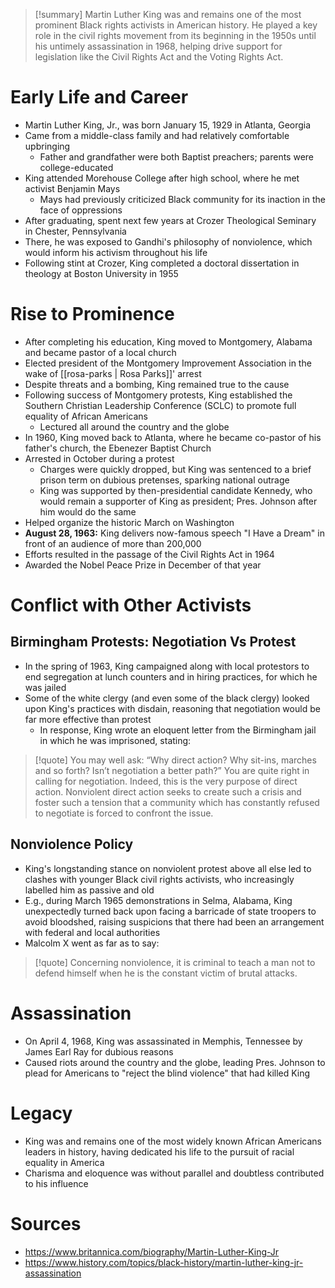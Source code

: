 > [!summary]
> Martin Luther King was and remains one of the most prominent Black rights activists in American history. He played a key role in the civil rights movement from its beginning in the 1950s until his untimely assassination in 1968, helping drive support for legislation like the Civil Rights Act and the Voting Rights Act.

# Early Life and Career

- Martin Luther King, Jr., was born January 15, 1929 in Atlanta, Georgia
- Came from a middle-class family and had relatively comfortable upbringing
	- Father and grandfather were both Baptist preachers; parents were college-educated
- King attended Morehouse College after high school, where he met activist Benjamin Mays
	- Mays had previously criticized Black community for its inaction in the face of oppressions
- After graduating, spent next few years at Crozer Theological Seminary in Chester, Pennsylvania
- There, he was exposed to Gandhi's philosophy of nonviolence, which would inform his activism throughout his life
- Following stint at Crozer, King completed a doctoral dissertation in theology at Boston University in 1955

# Rise to Prominence

- After completing his education, King moved to Montgomery, Alabama and became pastor of a local church
- Elected president of the Montgomery Improvement Association in the wake of  [[rosa-parks | Rosa Parks]]' arrest
- Despite threats and a bombing, King remained true to the cause
- Following success of Montgomery protests, King established the Southern Christian Leadership Conference (SCLC) to promote full equality of African Americans
	- Lectured all around the country and the globe
- In 1960, King moved back to Atlanta, where he became co-pastor of his father's church, the Ebenezer Baptist Church
- Arrested in October during a protest
	- Charges were quickly dropped, but King was sentenced to a brief prison term on dubious pretenses, sparking national outrage
	- King was supported by then-presidential candidate Kennedy, who would remain a supporter of King as president; Pres. Johnson after him would do the same
- Helped organize the historic March on Washington
- **August 28, 1963:** King delivers now-famous speech "I Have a Dream" in front of an audience of more than 200,000
- Efforts resulted in the passage of the Civil Rights Act in 1964
- Awarded the Nobel Peace Prize in December of that year

# Conflict with Other Activists

## Birmingham Protests: Negotiation Vs Protest

 - In the spring of 1963, King campaigned along with local protestors to end segregation at lunch counters and in hiring practices, for which he was jailed
- Some of the white clergy (and even some of the black clergy) looked upon King's practices with disdain, reasoning that negotiation would be far more effective than protest
	- In response, King wrote an eloquent letter from the Birmingham jail in which he was imprisoned, stating:
> [!quote]
> You may well ask: “Why direct action? Why sit-ins, marches and so forth? Isn’t negotiation a better path?” You are quite right in calling for negotiation. Indeed, this is the very purpose of direct action. Nonviolent direct action seeks to create such a crisis and foster such a tension that a community which has constantly refused to negotiate is forced to confront the issue.

## Nonviolence Policy

- King's longstanding stance on nonviolent protest above all else led to clashes with younger Black civil rights activists, who increasingly labelled him as passive and old
- E.g., during March 1965 demonstrations in Selma, Alabama, King unexpectedly turned back upon facing a barricade of state troopers to avoid bloodshed, raising suspicions that there had been an arrangement with federal and local authorities
- Malcolm X went as far as to say:
> [!quote]
> Concerning nonviolence, it is criminal to teach a man not to defend himself when he is the constant victim of brutal attacks.

# Assassination

- On April 4, 1968, King was assassinated in Memphis, Tennessee by James Earl Ray for dubious reasons
- Caused riots around the country and the globe, leading Pres. Johnson to plead for Americans to "reject the blind violence" that had killed King

# Legacy

- King was and remains one of the most widely known African Americans leaders in history, having dedicated his life to the pursuit of racial equality in America
- Charisma and eloquence was without parallel and doubtless contributed to his influence

# Sources

- https://www.britannica.com/biography/Martin-Luther-King-Jr
- https://www.history.com/topics/black-history/martin-luther-king-jr-assassination
